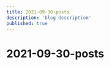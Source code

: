 ```yaml
---
title: 2021-09-30-posts
description: 'blog description'
published: true
---
```


# 2021-09-30-posts
